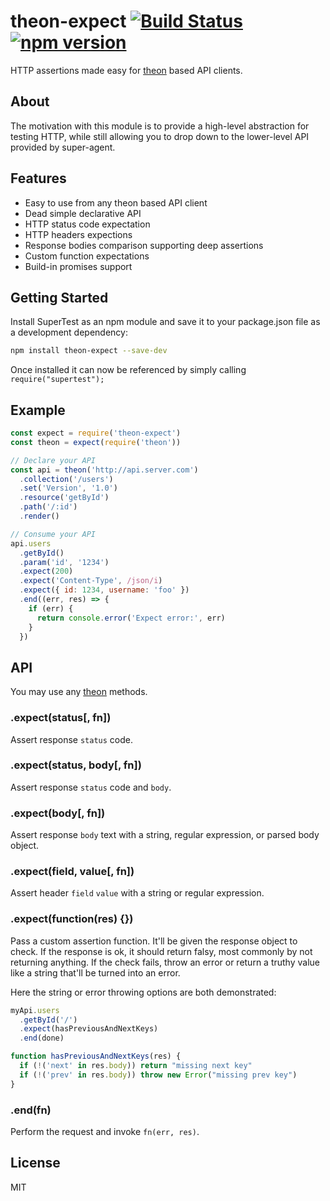 # theon-expect [![Build Status](https://travis-ci.org/theonjs/expect.svg?branch=master)](https://travis-ci.org/theonjs/expect) [![npm version](https://badge.fury.io/js/expect.svg)](https://www.npmjs.com/package/expect)

HTTP assertions made easy for [theon](http://github.com/h2non/theon) based API clients.

## About

The motivation with this module is to provide a high-level abstraction for testing
HTTP, while still allowing you to drop down to the lower-level API provided by super-agent.

## Features

- Easy to use from any theon based API client
- Dead simple declarative API
- HTTP status code expectation
- HTTP headers expections
- Response bodies comparison supporting deep assertions
- Custom function expectations
- Build-in promises support

## Getting Started

Install SuperTest as an npm module and save it to your package.json file as a development dependency:
```bash
npm install theon-expect --save-dev
```

Once installed it can now be referenced by simply calling ```require("supertest");```

## Example

```js
const expect = require('theon-expect')
const theon = expect(require('theon'))

// Declare your API
const api = theon('http://api.server.com')
  .collection('/users')
  .set('Version', '1.0')
  .resource('getById')
  .path('/:id')
  .render()

// Consume your API
api.users
  .getById()
  .param('id', '1234')
  .expect(200)
  .expect('Content-Type', /json/i)
  .expect({ id: 1234, username: 'foo' })
  .end((err, res) => {
    if (err) {
      return console.error('Expect error:', err)
    }
  })
```

## API

You may use any [theon](http://github.com/h2non/theon) methods.

### .expect(status[, fn])

Assert response `status` code.

### .expect(status, body[, fn])

Assert response `status` code and `body`.

### .expect(body[, fn])

Assert response `body` text with a string, regular expression, or
parsed body object.

### .expect(field, value[, fn])

Assert header `field` `value` with a string or regular expression.

### .expect(function(res) {})

Pass a custom assertion function. It'll be given the response object to check. If the response is ok, it should return falsy, most commonly by not returning anything. If the check fails, throw an error or return a truthy value like a string that'll be turned into an error.

Here the string or error throwing options are both demonstrated:

```js
myApi.users
  .getById('/')
  .expect(hasPreviousAndNextKeys)
  .end(done)

function hasPreviousAndNextKeys(res) {
  if (!('next' in res.body)) return "missing next key"
  if (!('prev' in res.body)) throw new Error("missing prev key")
}
```

### .end(fn)

Perform the request and invoke `fn(err, res)`.

## License

MIT
